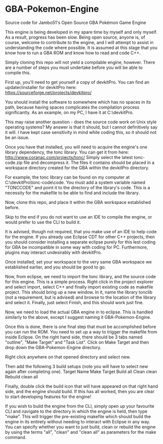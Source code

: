 # GBA-Pokemon-Engine
Source code for Jambo51's Open Source GBA Pokémon Game Engine

This engine is being developed in my spare time by myself and only myself. As a result, progress has been slow.
Being open source, anyone is, of course, welcome to contribute to the engine, and I will attempt to assist in
understanding the code where possible. It is assumed at this stage that you know how to run a GBA ROM
and know how to read and code C++.

Simply cloning this repo will not yield a compilable engine, however. There are a number of steps you must
undertake before you will be able to compile this.

First up, you'll need to get yourself a copy of devkitPro. You can find an updater/installer for devkitPro
here: https://sourceforge.net/projects/devkitpro/

You should install the software to somewhere which has no spaces in its path, because having spaces complicates
the compilation process significantly. As an example, on my PC, I have it at C:\devkitPro.

This may raise another question - does the source code work on Unix style operating systems?
My answer is that it should, but I cannot definitively say it will. I have kept case sensitivity in mind
while coding this, so it should not be an issue.

Once you have that installed, you will need to acquire the engine's one library dependency, the tonc library.
You can get it from here: http://www.coranac.com/projects/tonc/
Simply select the latest tonc-code.zip file and decompress it. The files it contains should
be placed in a workspace directory created for the GBA within the devkitPro directory.

For example, the tonc library can be found on my computer at C:\devkitPro\tonc-code\code.
You must add a system variable named "TONCCODE" and point it to the directory of the library's
code. This is a necessity for the makefile to be able to find and include the library.

Now, clone this repo, and place it within the GBA workspace established before.

Skip to the end if you do not want to use an IDE to compile the engine, or would prefer
to use the CLI to build it.

It is advised, though not required, that you make use of an IDE to help code for the engine.
If you already use Eclipse CDT for other C++ projects, then you should consider installing a separate
eclipse purely for this lest coding for GBA be incompatible in some way with coding for PC.
Furthermore, plugins may interact undesirably with devkitPro.

Once installed, set your workspace to the very same GBA workspace we established earlier, and you should be good to go.

Now, from eclipse, we need to import the tonc library, and the source code for this engine. This is a simple
process. Right click in the project explorer and select import, select C++ and finally import existing code as
makefile project.
This should bring up a new window. In it, name the library tonclib (not a requirement, but is advised) and browse to the
location of the library and select it. Finally, just select Finish, and this should work just fine.

Now, we need to load the actual GBA engine in to eclipse. This is handled similarly to the above, except I suggest naming it
GBA-Pokemon-Engine.

Once this is done, there is one final step that must be accomplished before you can run the ROM. You need to set up
a way to trigger the makefile from inside Eclipse. On the right hand side, there should be 3 tabs named "outline",
"Make Target" and "Task List". Click on Make Target and then drop down the GBA-Pokemon-Engine directory.

Right click anywhere on that opened directory and select new.

Then add the following 3 build setups (note you will have to select new again after completing one).
Target Name                           Make Target
Build                                 all
Clean                                 clean
Rebuild                               clean all

Finally, double click the build icon that will have appeared on that right hand side, and the engine should build.
If this has all worked, then you are clear to start developing features for the engine!

If you wish to build the engine from the CLI, simply open up your favourite CLI and navigate to the directory in which
the engine is held, then type "make". This will trigger the pre-existing makefile which should build the engine in its
entirety without needing to interact with Eclipse in any way. You can specify whether you want to just build, clean or
rebuild the engine by using the terms "all", "clean" and "clean all" as parameters for the make command.
